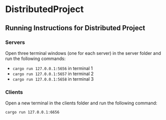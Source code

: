 # DistributedProject

## Running Instructions for Distributed Project

### Servers 

Open three terminal windows (one for each server) in the server folder and run the following commands:

- `cargo run 127.0.0.1:5656` in terminal 1
- `cargo run 127.0.0.1:5657` in terminal 2
- `cargo run 127.0.0.1:5658` in terminal 3

### Clients

Open a new terminal in the clients folder and run the following command:

`cargo run 127.0.0.1:6656`
